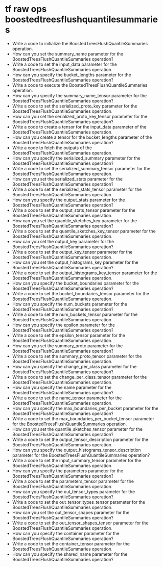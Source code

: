 # tf raw ops boostedtreesflushquantilesummaries

- Write a code to initialize the BoostedTreesFlushQuantileSummaries operation.
- How can you set the summary_name parameter for the BoostedTreesFlushQuantileSummaries operation?
- Write a code to set the input_data parameter for the BoostedTreesFlushQuantileSummaries operation.
- How can you specify the bucket_lengths parameter for the BoostedTreesFlushQuantileSummaries operation?
- Write a code to execute the BoostedTreesFlushQuantileSummaries operation.
- How can you specify the summary_name_tensor parameter for the BoostedTreesFlushQuantileSummaries operation?
- Write a code to set the serialized_proto_key parameter for the BoostedTreesFlushQuantileSummaries operation.
- How can you set the serialized_proto_key_tensor parameter for the BoostedTreesFlushQuantileSummaries operation?
- Write a code to create a tensor for the input_data parameter of the BoostedTreesFlushQuantileSummaries operation.
- How can you create a tensor for the bucket_lengths parameter of the BoostedTreesFlushQuantileSummaries operation?
- Write a code to fetch the outputs of the BoostedTreesFlushQuantileSummaries operation.
- How can you specify the serialized_summary parameter for the BoostedTreesFlushQuantileSummaries operation?
- Write a code to set the serialized_summary_tensor parameter for the BoostedTreesFlushQuantileSummaries operation.
- How can you set the serialized_stats parameter for the BoostedTreesFlushQuantileSummaries operation?
- Write a code to set the serialized_stats_tensor parameter for the BoostedTreesFlushQuantileSummaries operation.
- How can you specify the output_stats parameter for the BoostedTreesFlushQuantileSummaries operation?
- Write a code to set the output_stats_tensor parameter for the BoostedTreesFlushQuantileSummaries operation.
- How can you set the quantile_sketches_key parameter for the BoostedTreesFlushQuantileSummaries operation?
- Write a code to set the quantile_sketches_key_tensor parameter for the BoostedTreesFlushQuantileSummaries operation.
- How can you set the output_key parameter for the BoostedTreesFlushQuantileSummaries operation?
- Write a code to set the output_key_tensor parameter for the BoostedTreesFlushQuantileSummaries operation.
- How can you set the output_histograms_key parameter for the BoostedTreesFlushQuantileSummaries operation?
- Write a code to set the output_histograms_key_tensor parameter for the BoostedTreesFlushQuantileSummaries operation.
- How can you specify the bucket_boundaries parameter for the BoostedTreesFlushQuantileSummaries operation?
- Write a code to set the bucket_boundaries_tensor parameter for the BoostedTreesFlushQuantileSummaries operation.
- How can you specify the num_buckets parameter for the BoostedTreesFlushQuantileSummaries operation?
- Write a code to set the num_buckets_tensor parameter for the BoostedTreesFlushQuantileSummaries operation.
- How can you specify the epsilon parameter for the BoostedTreesFlushQuantileSummaries operation?
- Write a code to set the epsilon_tensor parameter for the BoostedTreesFlushQuantileSummaries operation.
- How can you set the summary_proto parameter for the BoostedTreesFlushQuantileSummaries operation?
- Write a code to set the summary_proto_tensor parameter for the BoostedTreesFlushQuantileSummaries operation.
- How can you specify the change_per_class parameter for the BoostedTreesFlushQuantileSummaries operation?
- Write a code to set the change_per_class_tensor parameter for the BoostedTreesFlushQuantileSummaries operation.
- How can you specify the name parameter for the BoostedTreesFlushQuantileSummaries operation?
- Write a code to set the name_tensor parameter for the BoostedTreesFlushQuantileSummaries operation.
- How can you specify the max_boundaries_per_bucket parameter for the BoostedTreesFlushQuantileSummaries operation?
- Write a code to set the max_boundaries_per_bucket_tensor parameter for the BoostedTreesFlushQuantileSummaries operation.
- How can you set the quantile_sketches_tensor parameter for the BoostedTreesFlushQuantileSummaries operation?
- Write a code to set the output_tensor_description parameter for the BoostedTreesFlushQuantileSummaries operation.
- How can you specify the output_histograms_tensor_description parameter for the BoostedTreesFlushQuantileSummaries operation?
- Write a code to set the input_summary_tensor parameter for the BoostedTreesFlushQuantileSummaries operation.
- How can you specify the parameters parameter for the BoostedTreesFlushQuantileSummaries operation?
- Write a code to set the parameters_tensor parameter for the BoostedTreesFlushQuantileSummaries operation.
- How can you specify the out_tensor_types parameter for the BoostedTreesFlushQuantileSummaries operation?
- Write a code to set the out_tensor_types_tensor parameter for the BoostedTreesFlushQuantileSummaries operation.
- How can you set the out_tensor_shapes parameter for the BoostedTreesFlushQuantileSummaries operation?
- Write a code to set the out_tensor_shapes_tensor parameter for the BoostedTreesFlushQuantileSummaries operation.
- How can you specify the container parameter for the BoostedTreesFlushQuantileSummaries operation?
- Write a code to set the container_tensor parameter for the BoostedTreesFlushQuantileSummaries operation.
- How can you specify the shared_name parameter for the BoostedTreesFlushQuantileSummaries operation?